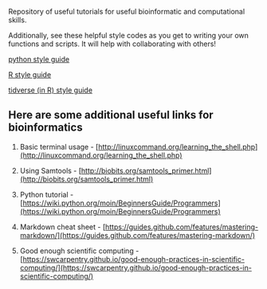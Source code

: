 Repository of useful tutorials for useful bioinformatic and computational skills.

Additionally, see these helpful style codes as you get to writing your own functions and scripts. It will help with collaborating with others!

[python style guide](https://www.python.org/dev/peps/pep-0008/)

[R style guide](http://adv-r.had.co.nz/Style.html)

[tidverse (in R) style guide](https://style.tidyverse.org/)


## Here are some additional useful links for bioinformatics

1. Basic terminal usage - [http://linuxcommand.org/learning_the_shell.php](http://linuxcommand.org/learning_the_shell.php)

2. Using Samtools - [http://biobits.org/samtools_primer.html](http://biobits.org/samtools_primer.html)

3. Python tutorial - [https://wiki.python.org/moin/BeginnersGuide/Programmers](https://wiki.python.org/moin/BeginnersGuide/Programmers)

4. Markdown cheat sheet - [https://guides.github.com/features/mastering-markdown/](https://guides.github.com/features/mastering-markdown/)

5. Good enough scientific computing - [https://swcarpentry.github.io/good-enough-practices-in-scientific-computing/](https://swcarpentry.github.io/good-enough-practices-in-scientific-computing/)
